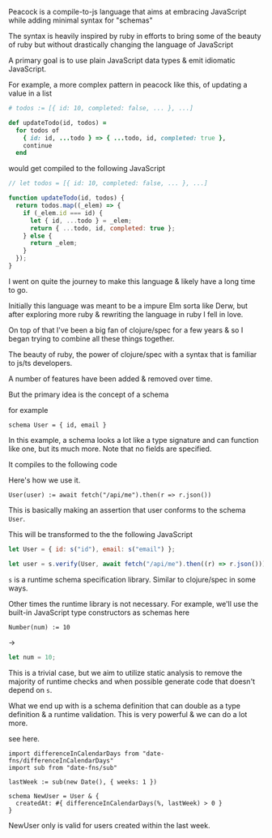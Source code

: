 Peacock is a compile-to-js language that aims at embracing JavaScript while adding minimal syntax for "schemas"

The syntax is heavily inspired by ruby in efforts to bring some of the beauty of ruby but without drastically changing the language of JavaScript

A primary goal is to use plain JavaScript data types & emit idiomatic JavaScript.

For example, a more complex pattern in peacock like this, of updating a value in a list

```ruby
# todos := [{ id: 10, completed: false, ... }, ...]

def updateTodo(id, todos) =
  for todos of
    { id: id, ...todo } => { ...todo, id, completed: true },
    continue
  end
```

would get compiled to the following JavaScript

```javascript
// let todos = [{ id: 10, completed: false, ... }, ...]

function updateTodo(id, todos) {
  return todos.map((_elem) => {
    if (_elem.id === id) {
      let { id, ...todo } = _elem;
      return { ...todo, id, completed: true };
    } else {
      return _elem;
    }
  });
}
```

I went on quite the journey to make this language & likely have a long time to go.

Initially this language was meant to be a impure Elm sorta like Derw, but after exploring more ruby & rewriting the language in ruby I fell in love.

On top of that I've been a big fan of clojure/spec for a few years & so I began trying to combine all these things together.

The beauty of ruby, the power of clojure/spec with a syntax that is familiar to js/ts developers.

A number of features have been added & removed over time.

But the primary idea is the concept of a schema

for example

```
schema User = { id, email }
```

In this example, a schema looks a lot like a type signature and can function like one, but its much more. Note that no fields are specified.

It compiles to the following code

Here's how we use it.

```
User(user) := await fetch("/api/me").then(r => r.json())
```

This is basically making an assertion that user conforms to the schema `User`.

This will be transformed to the the following JavaScript

```javascript
let User = { id: s("id"), email: s("email") };

let user = s.verify(User, await fetch("/api/me").then((r) => r.json()));
```

`s` is a runtime schema specification library. Similar to clojure/spec in some ways.

Other times the runtime library is not necessary. For example, we'll use the built-in JavaScript type constructors as schemas here

```
Number(num) := 10
```

->

```javascript
let num = 10;
```

This is a trivial case, but we aim to utilize static analysis to remove the majority of runtime checks and when possible generate code that doesn't depend on `s`.

What we end up with is a schema definition that can double as a type definition & a runtime validation. This is very powerful & we can do a lot more.

see here.

```
import differenceInCalendarDays from "date-fns/differenceInCalendarDays"
import sub from "date-fns/sub"

lastWeek := sub(new Date(), { weeks: 1 })

schema NewUser = User & {
  createdAt: #{ differenceInCalendarDays(%, lastWeek) > 0 }
}
```

NewUser only is valid for users created within the last week.
